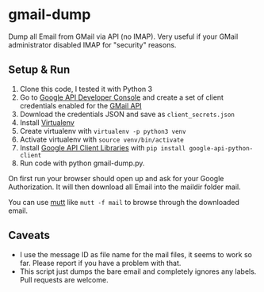 # gmail-dump
Dump all Email from GMail via API (no IMAP). Very useful if your GMail administrator disabled IMAP for "security" reasons.

## Setup & Run

1. Clone this code, I tested it with Python 3
1. Go to [Google API Developer Console](https://console.developers.google.com/apis/credentials) and create a set of client credentials enabled for the [GMail API](https://developers.google.com/gmail/api/)
1. Download the credentials JSON and save as `client_secrets.json`
1. Install [Virtualenv](http://docs.python-guide.org/en/latest/dev/virtualenvs/)
1. Create virtualenv with `virtualenv -p python3 venv`
1. Activate virtualenv with `source venv/bin/activate`
1. Install [Google API Client Libraries](https://developers.google.com/api-client-library/python/) with `pip install google-api-python-client`
1. Run code with python gmail-dump.py.

On first run your browser should open up and ask for your Google Authorization. It will then download all Email into the maildir folder mail.

You can use [mutt](http://www.mutt.org/) like `mutt -f mail` to browse through the downloaded email.

## Caveats

* I use the message ID as file name for the mail files, it seems to work so far. Please report if you have a problem with that.
* This script just dumps the bare email and completely ignores any labels. Pull requests are welcome.

